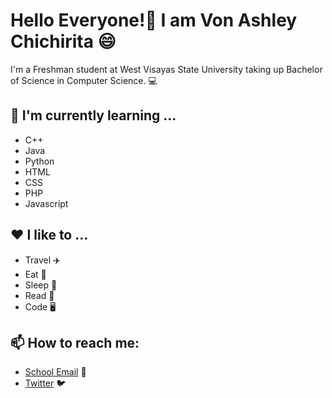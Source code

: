 # Hello Everyone!👋 I am Von Ashley Chichirita 😄
I'm a Freshman student at West Visayas State University taking up Bachelor of Science in Computer Science. 💻

## 🌱 I'm currently learning ...
- C++
- Java
- Python
- HTML
- CSS
- PHP
- Javascript

## ❤️ I like to ...
- Travel ✈️
- Eat 🍔
- Sleep 🛌
- Read 📖
- Code 🖥️

## 📫 How to reach me:
- [School Email](vonashley.chichirita@wvsu.edu.ph) 📧
- [Twitter](https://twitter.com/ashed_bone) 🐦
